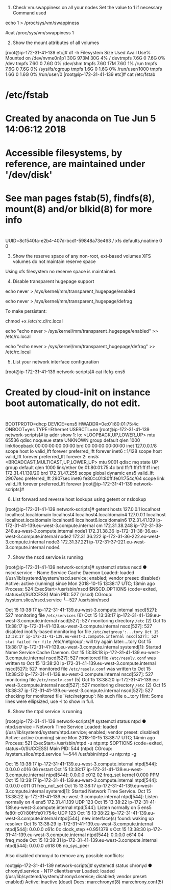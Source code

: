 1. Check vm.swappiness on all your nodes
Set the value to 1 if necessary
Command used 

echo 1 > /proc/sys/vm/swappiness

#cat /proc/sys/vm/swappiness
1

2. Show the mount attributes of all volumes

[root@ip-172-31-41-139 etc]# df -h
Filesystem      Size  Used Avail Use% Mounted on
/dev/nvme0n1p1   30G  973M   30G   4% /
devtmpfs        7.6G     0  7.6G   0% /dev
tmpfs           7.6G     0  7.6G   0% /dev/shm
tmpfs           7.6G   17M  7.6G   1% /run
tmpfs           7.6G     0  7.6G   0% /sys/fs/cgroup
tmpfs           1.6G     0  1.6G   0% /run/user/1000
tmpfs           1.6G     0  1.6G   0% /run/user/0
[root@ip-172-31-41-139 etc]# cat /etc/fstab

#
# /etc/fstab
# Created by anaconda on Tue Jun  5 14:06:12 2018
#
# Accessible filesystems, by reference, are maintained under '/dev/disk'
# See man pages fstab(5), findfs(8), mount(8) and/or blkid(8) for more info
#
UUID=8c1540fa-e2b4-407d-bcd1-59848a73e463 /                       xfs     defaults,noatime        0 0

3.	Show the reserve space of any non-root, ext-based volumes
XFS volumes do not maintain reserve space

Using xfs filesystem no reserve space is maintained.

4.	Disable transparent hugepage support

echo never > /sys/kernel/mm/transparent_hugepage/enabled

echo never > /sys/kernel/mm/transparent_hugepage/defrag

To make persistant:

chmod +x /etc/rc.d/rc.local

echo "echo never > /sys/kernel/mm/transparent_hugepage/enabled" >> /etc/rc.local

echo "echo never > /sys/kernel/mm/transparent_hugepage/defrag" >> /etc/rc.local

5.	List your network interface configuration

[root@ip-172-31-41-139 network-scripts]# cat ifcfg-ens5
# Created by cloud-init on instance boot automatically, do not edit.
#
BOOTPROTO=dhcp
DEVICE=ens5
HWADDR=0e:01:80:01:75:4c
ONBOOT=yes
TYPE=Ethernet
USERCTL=no
[root@ip-172-31-41-139 network-scripts]# ip addr show
1: lo: <LOOPBACK,UP,LOWER_UP> mtu 65536 qdisc noqueue state UNKNOWN group default qlen 1000
    link/loopback 00:00:00:00:00:00 brd 00:00:00:00:00:00
    inet 127.0.0.1/8 scope host lo
       valid_lft forever preferred_lft forever
    inet6 ::1/128 scope host
       valid_lft forever preferred_lft forever
2: ens5: <BROADCAST,MULTICAST,UP,LOWER_UP> mtu 9001 qdisc mq state UP group default qlen 1000
    link/ether 0e:01:80:01:75:4c brd ff:ff:ff:ff:ff:ff
    inet 172.31.41.139/20 brd 172.31.47.255 scope global dynamic ens5
       valid_lft 2907sec preferred_lft 2907sec
    inet6 fe80::c01:80ff:fe01:754c/64 scope link
       valid_lft forever preferred_lft forever
[root@ip-172-31-41-139 network-scripts]#

6.	List forward and reverse host lookups using getent or nslookup

[root@ip-172-31-41-139 network-scripts]# getent hosts
127.0.0.1       localhost localhost.localdomain localhost4 localhost4.localdomain4
127.0.0.1       localhost localhost.localdomain localhost6 localhost6.localdomain6
172.31.41.139   ip-172-31-41-139.eu-west-3.compute.internal cm
172.31.38.248   ip-172-31-38-248.eu-west-3.compute.internal node1
172.31.38.36    ip-172-31-38-36.eu-west-3.compute.internal node2
172.31.36.222   ip-172-31-36-222.eu-west-3.compute.internal node3
172.31.37.221   ip-172-31-37-221.eu-west-3.compute.internal node4

7.	Show the nscd service is running

[root@ip-172-31-41-139 network-scripts]# systemctl status nscd
● nscd.service - Name Service Cache Daemon
   Loaded: loaded (/usr/lib/systemd/system/nscd.service; enabled; vendor preset: disabled)
   Active: active (running) since Mon 2018-10-15 13:38:17 UTC; 13min ago
  Process: 524 ExecStart=/usr/sbin/nscd $NSCD_OPTIONS (code=exited, status=0/SUCCESS)
 Main PID: 527 (nscd)
   CGroup: /system.slice/nscd.service
           └─527 /usr/sbin/nscd

Oct 15 13:38:17 ip-172-31-41-139.eu-west-3.compute.internal nscd[527]: 527 monitoring file `/etc/services` (6)
Oct 15 13:38:17 ip-172-31-41-139.eu-west-3.compute.internal nscd[527]: 527 monitoring directory `/etc` (2)
Oct 15 13:38:17 ip-172-31-41-139.eu-west-3.compute.internal nscd[527]: 527 disabled inotify-based monitoring for file `/etc/netgroup':...tory
Oct 15 13:38:17 ip-172-31-41-139.eu-west-3.compute.internal nscd[527]: 527 stat failed for file `/etc/netgroup'; will try again later:...tory
Oct 15 13:38:17 ip-172-31-41-139.eu-west-3.compute.internal systemd[1]: Started Name Service Cache Daemon.
Oct 15 13:38:18 ip-172-31-41-139.eu-west-3.compute.internal nscd[527]: 527 monitored file `/etc/resolv.conf` was written to
Oct 15 13:38:20 ip-172-31-41-139.eu-west-3.compute.internal nscd[527]: 527 monitored file `/etc/resolv.conf` was written to
Oct 15 13:38:20 ip-172-31-41-139.eu-west-3.compute.internal nscd[527]: 527 monitoring file `/etc/resolv.conf` (5)
Oct 15 13:38:20 ip-172-31-41-139.eu-west-3.compute.internal nscd[527]: 527 monitoring directory `/etc` (2)
Oct 15 13:38:37 ip-172-31-41-139.eu-west-3.compute.internal nscd[527]: 527 checking for monitored file `/etc/netgroup': No such file o...tory
Hint: Some lines were ellipsized, use -l to show in full.


8.	Show the ntpd service is running

[root@ip-172-31-41-139 network-scripts]# systemctl status ntpd
● ntpd.service - Network Time Service
   Loaded: loaded (/usr/lib/systemd/system/ntpd.service; enabled; vendor preset: disabled)
   Active: active (running) since Mon 2018-10-15 13:38:17 UTC; 14min ago
  Process: 521 ExecStart=/usr/sbin/ntpd -u ntp:ntp $OPTIONS (code=exited, status=0/SUCCESS)
 Main PID: 544 (ntpd)
   CGroup: /system.slice/ntpd.service
           └─544 /usr/sbin/ntpd -u ntp:ntp -g

Oct 15 13:38:17 ip-172-31-41-139.eu-west-3.compute.internal ntpd[544]: 0.0.0.0 c016 06 restart
Oct 15 13:38:17 ip-172-31-41-139.eu-west-3.compute.internal ntpd[544]: 0.0.0.0 c012 02 freq_set kernel 0.000 PPM
Oct 15 13:38:17 ip-172-31-41-139.eu-west-3.compute.internal ntpd[544]: 0.0.0.0 c011 01 freq_not_set
Oct 15 13:38:17 ip-172-31-41-139.eu-west-3.compute.internal systemd[1]: Started Network Time Service.
Oct 15 13:38:22 ip-172-31-41-139.eu-west-3.compute.internal ntpd[544]: Listen normally on 4 ens5 172.31.41.139 UDP 123
Oct 15 13:38:22 ip-172-31-41-139.eu-west-3.compute.internal ntpd[544]: Listen normally on 5 ens5 fe80::c01:80ff:fe01:754c UDP 123
Oct 15 13:38:22 ip-172-31-41-139.eu-west-3.compute.internal ntpd[544]: new interface(s) found: waking up resolver
Oct 15 13:38:29 ip-172-31-41-139.eu-west-3.compute.internal ntpd[544]: 0.0.0.0 c61c 0c clock_step +0.951379 s
Oct 15 13:38:30 ip-172-31-41-139.eu-west-3.compute.internal ntpd[544]: 0.0.0.0 c614 04 freq_mode
Oct 15 13:38:31 ip-172-31-41-139.eu-west-3.compute.internal ntpd[544]: 0.0.0.0 c618 08 no_sys_peer


Also disabled chrony.d to remove any possible conflicts:

root@ip-172-31-41-139 network-scripts]# systemctl status chronyd
● chronyd.service - NTP client/server
   Loaded: loaded (/usr/lib/systemd/system/chronyd.service; disabled; vendor preset: enabled)
   Active: inactive (dead)
     Docs: man:chronyd(8)
           man:chrony.conf(5)


